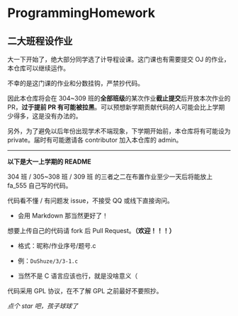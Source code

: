 # ProgrammingHomework

## 二大班程设作业

大一下开始了，绝大部分同学选了计导程设课。这门课也有需要提交 OJ 的作业，本仓库可以继续运作。

不幸的是这门课的作业和分数挂钩，严禁抄代码。

因此本仓库将会在 304~309 班的**全部班级**的某次作业**截止提交**后开放本次作业的 PR，**过于提前 PR 有可能被拉黑**。可以预想新学期贡献代码的人可能会比上学期少得多，这是没有办法的。

另外，为了避免以后年份出现学术不端现象，下学期开始前，本仓库将有可能设为 private。届时有可能邀请各 contributor 加入本仓库的 admin。

---

**以下是大一上学期的 README**

304 班 / 305~308 班 / 309 班 的三者之二在布置作业至少一天后将能放上 fa_555 自己写的代码。

代码看不懂 / 有问题发 issue，不接受 QQ 或线下直接询问。

- 会用 Markdown 那当然更好了！

想要上传自己的代码请 fork 后 Pull Request。**（欢迎！！！）**

- 格式：昵称/作业序号/题号.c

- 例：`DuShuze/3/3-1.c`

- 当然不是 C 语言应该也行，就是没啥意义（

代码采用 GPL 协议，在不了解 GPL 之前最好不要照抄。

*点个 star 吧，孩子球球了*
